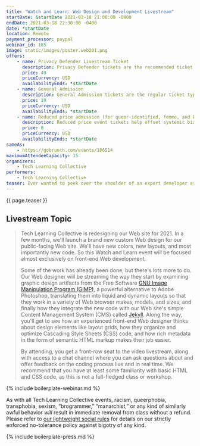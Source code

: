 ```yaml
---
title: "Watch and Learn: Web Design and Development Livestream"
startDate: &startDate 2021-03-18 21:00:00 -0400
endDate: 2021-03-18 22:30:00 -0400
date: *startDate
location: Remote
payment_processor: paypal
webinar_id: 185
image: static/images/poster.web201.png
offers:
    - name: Privacy Defender Livestream Ticket
      description: Privacy Defender tickets are the recommended ticket type for those who can afford to help fund the digital security and online privacy advocacy communities with their financial resources, are attending the event with the support of their employers or other backers, or have other resources available to them. Purchasing tickets at this level makes it possible for us to offer reduced price tickets to those in need.
      price: 49
      priceCurrency: USD
      availabilityEnds: *startDate
    - name: General Admission
      description: General Admission tickets are the regular ticket type intended for members of the general public.
      price: 19
      priceCurrency: USD
      availabilityEnds: *startDate
    - name: Reduced price admission (for queer-identified, femme, and BIPOC people)
      description: Reduced price event tickets help offset systemic biases prevalent in society and in the technology sector especially.
      price: 8
      priceCurrency: USD
      availabilityEnds: *startDate
sameAs:
    - https://gobrunch.com/events/186514
maximumAttendeeCapacity: 15
organizers:
    - Tech Learning Collective
performers:
    - Tech Learning Collective
teaser: Ever wanted to peek over the shoulder of an expert developer as they write code, to pick their brain while they solve real-life problems in real time, or simply bask in the comfort of watching an experienced craftsperson at work? Tech Learning Collective's "Watch and Learn" events are your chance to join our staff as they livestream some of the work they do, such as redesigning our Web site, building out new or upgrading old infrastructure, and performing other (non-sensitive) tasks to keep Tech Learning Collective moving forward. It's like watching Bob Ross paint, if he were painting with bits and bytes.
---
```


{{ page.teaser }}

## Livestream Topic

> Tech Learning Collective is redesigning our Web site for 2021. In a few months, we'll launch a brand new custom Web design for our public-facing Web site. We'll have new colors, new layouts, and most importantly new code. So this Watch and Learn event will be focused almost exclusively on front-end Web development.
>
> Some of the work has already been done, but there's lots more to do. Our Web designer will be streaming the way they start by examining graphic design artifacts from the Free Software [GNU Image Manipulation Program (GIMP)](https://www.gimp.org/), a powerful alternative to Adobe Photoshop, translating them into liquid and dynamic layouts so that they work in a variety of Web browser makes, models, and sizes, and finally how they integrate the new code with our Web site's simple Content Management System (CMS) called [Jekyll](https://jekyllrb.com/). Along the way, you'll get to see how an experienced front-end Web designer thinks about design elements like layout grids, how they organize and optimize Cascading Style Sheets (CSS) code, and how rich metadata in the form of semantic HTML markup makes their job easier.
>
> By attending, you get a front-row seat to the video livestream, along with access to a chat channel where you can ask questions about and offer feedback on the coding process live and in real time. We recommend that you have at least some familiarity with basic HTML and CSS code, as this is not a full-fledged class or workshop.

{% include boilerplate-webinar.md %}

As with all Tech Learning Collective events, racism, queerphobia, transphobia, sexism, &ldquo;brogrammer,&rdquo; &ldquo;manarchist,&rdquo; or any kind of similarly awful behavior *will* result in immediate removal from class without a refund. Please refer to [our lightweight social rules](https://github.com/AnarchoTechNYC/meta/wiki/Social-rules) for details on our strictly enforced no-tolerance policy against bigotry of any kind.

{% include boilerplate-press.md %}
